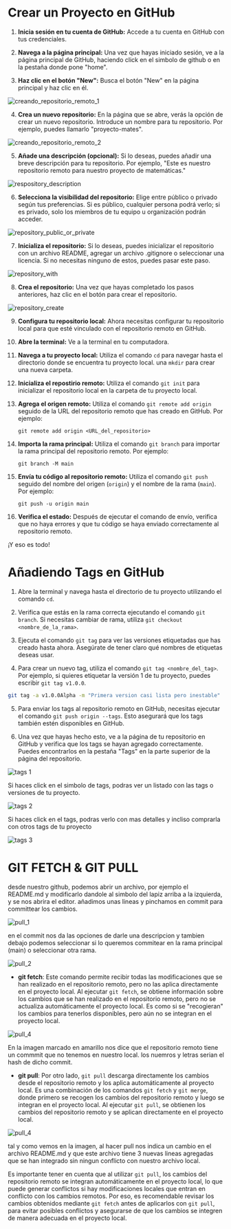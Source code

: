 # Crear un Proyecto en GitHub


1. **Inicia sesión en tu cuenta de GitHub:** Accede a tu cuenta en GitHub con tus credenciales.

2. **Navega a la página principal:** Una vez que hayas iniciado sesión, ve a la página principal de GitHub, haciendo click en el simbolo de github o en la pestaña donde pone "home".

3. **Haz clic en el botón "New":** Busca el botón "New" en la página principal y haz clic en él.

![creando_repositorio_remoto_1](https://github.com/Trufoplus/30-dias-git-github/blob/main/Progreso/img/creando_repositorio_remoto_1.png)

4. **Crea un nuevo repositorio:** En la página que se abre, verás la opción de crear un nuevo repositorio. Introduce un nombre para tu repositorio. Por ejemplo, puedes llamarlo "proyecto-mates".

![creando_repositorio_remoto_2](https://github.com/Trufoplus/30-dias-git-github/blob/main/Progreso/img/repository_name.jpg)

5. **Añade una descripción (opcional):** Si lo deseas, puedes añadir una breve descripción para tu repositorio. Por ejemplo, "Este es nuestro repositorio remoto para nuestro proyecto de matemáticas."

![respository_description](https://github.com/Trufoplus/30-dias-git-github/blob/main/Progreso/img/repository_description.png)

6. **Selecciona la visibilidad del repositorio:** Elige entre público o privado según tus preferencias. Si es público, cualquier persona podrá verlo; si es privado, solo los miembros de tu equipo u organización podrán acceder.

![repository_public_or_private](https://github.com/Trufoplus/30-dias-git-github/blob/main/Progreso/img/repository_public_or_private.jpg)

7. **Inicializa el repositorio:** Si lo deseas, puedes inicializar el repositorio con un archivo README, agregar un archivo .gitignore o seleccionar una licencia. Si no necesitas ninguno de estos, puedes pasar este paso.

![repository_with](https://github.com/Trufoplus/30-dias-git-github/blob/main/Progreso/img/repository_with.png)

8. **Crea el repositorio:** Una vez que hayas completado los pasos anteriores, haz clic en el botón para crear el repositorio.

![repository_create](https://github.com/Trufoplus/30-dias-git-github/blob/main/Progreso/img/repository_create.png)

9. **Configura tu repositorio local:** Ahora necesitas configurar tu repositorio local para que esté vinculado con el repositorio remoto en GitHub.


10. **Abre la terminal:** Ve a la terminal en tu computadora.

11. **Navega a tu proyecto local:** Utiliza el comando `cd` para navegar hasta el directorio donde se encuentra tu proyecto local. una `mkdir` para crear una nueva carpeta.

12. **Inicializa el repostirio remoto:** Utiliza el comando `git init` para inicializar el repositorio local en la carpeta de tu proyecto local.

12. **Agrega el origen remoto:** Utiliza el comando `git remote add origin` seguido de la URL del repositorio remoto que has creado en GitHub. Por ejemplo:
    ```
    git remote add origin <URL_del_repositorio>
    ```

13. **Importa la rama principal:** Utiliza el comando `git branch` para importar la rama principal del repositorio remoto. Por ejemplo:
    ```
    git branch -M main
    ```

14. **Envía tu código al repositorio remoto:** Utiliza el comando `git push` seguido del nombre del origen (`origin`) y el nombre de la rama (`main`). Por ejemplo:
    ```
    git push -u origin main
    ```

15. **Verifica el estado:** Después de ejecutar el comando de envío, verifica que no haya errores y que tu código se haya enviado correctamente al repositorio remoto.

¡Y eso es todo!

# Añadiendo Tags en GitHub

1. Abre la terminal y navega hasta el directorio de tu proyecto utilizando el comando `cd`.

2. Verifica que estás en la rama correcta ejecutando el comando `git branch`. Si necesitas cambiar de rama, utiliza `git checkout <nombre_de_la_rama>`.

3. Ejecuta el comando `git tag` para ver las versiones etiquetadas que has creado hasta ahora. Asegúrate de tener claro qué nombres de etiquetas deseas usar. 

4. Para crear un nuevo tag, utiliza el comando `git tag <nombre_del_tag>`. Por ejemplo, si quieres etiquetar la versión 1 de tu proyecto, puedes escribir `git tag v1.0.0`.

````bash
git tag -a v1.0.0Alpha -m "Primera version casi lista pero inestable"
````

5. Para enviar los tags al repositorio remoto en GitHub, necesitas ejecutar el comando `git push origin --tags`. Esto asegurará que los tags también estén disponibles en GitHub.

6. Una vez que hayas hecho esto, ve a la página de tu repositorio en GitHub y verifica que los tags se hayan agregado correctamente. Puedes encontrarlos en la pestaña "Tags" en la parte superior de la página del repositorio.

![tags 1](https://github.com/Trufoplus/30-dias-git-github/blob/main/Progreso/img/tags%201.png)

Si haces click en el simbolo de tags, podras ver un listado con las tags o versiones de tu proyecto.

![tags 2](https://github.com/Trufoplus/30-dias-git-github/blob/main/Progreso/img/tags%202.png)

Si haces click en el tags, podras verlo con mas detalles y incliso comprarla con otros tags de tu proyecto

![tags 3](https://github.com/Trufoplus/30-dias-git-github/blob/main/Progreso/img/tags%203.png)

# GIT FETCH & GIT PULL

desde nuestro github, podemos abrir un archivo, por ejemplo el README.md y modificarlo dandole al simbolo del lapiz arriba a la izquierda, y se nos abrira el editor. añadimos unas lineas y pinchamos en commit para committear los cambios.

![pull_1]()

en el commit nos da las opciones de darle una descripcion y tambien debajo podemos seleccionar si lo queremos commitear en la rama principal (main) o seleccionar otra rama.

![pull_2]()

- **git fetch**: Este comando permite recibir todas las modificaciones que se han realizado en el repositorio remoto, pero no las aplica directamente en el proyecto local. Al ejecutar `git fetch`, se obtiene información sobre los cambios que se han realizado en el repositorio remoto, pero no se actualiza automáticamente el proyecto local. Es como si se "recogieran" los cambios para tenerlos disponibles, pero aún no se integran en el proyecto local.

![pull_4]()

En la imagen marcado en amarillo nos dice que el repositorio remoto tiene un commmit que no tenemos en nuestro local. los nuemros y letras serian el hash de dicho commit.

- **git pull**: Por otro lado, `git pull` descarga directamente los cambios desde el repositorio remoto y los aplica automáticamente al proyecto local. Es una combinación de los comandos `git fetch` y `git merge`, donde primero se recogen los cambios del repositorio remoto y luego se integran en el proyecto local. Al ejecutar `git pull`, se obtienen los cambios del repositorio remoto y se aplican directamente en el proyecto local.

![pull_4]()

tal y como vemos en la imagen, al hacer pull nos indica un cambio en el archivo README.md y que este archivo tiene 3 nuevas lineas agregadas que se han integrado sin ningun conflicto con nuestro archivo local.

Es importante tener en cuenta que al utilizar `git pull`, los cambios del repositorio remoto se integran automáticamente en el proyecto local, lo que puede generar conflictos si hay modificaciones locales que entran en conflicto con los cambios remotos. Por eso, es recomendable revisar los cambios obtenidos mediante `git fetch` antes de aplicarlos con `git pull`, para evitar posibles conflictos y asegurarse de que los cambios se integren de manera adecuada en el proyecto local.
